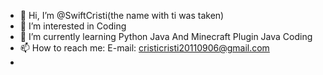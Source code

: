 - 👋 Hi, I’m @SwiftCristi(the name with ti was taken)
- 👀 I’m interested in Coding
- 🌱 I’m currently learning Python Java And Minecraft Plugin Java Coding
- 📫 How to reach me:
E-mail: cristicristi20110906@gmail.com
-
